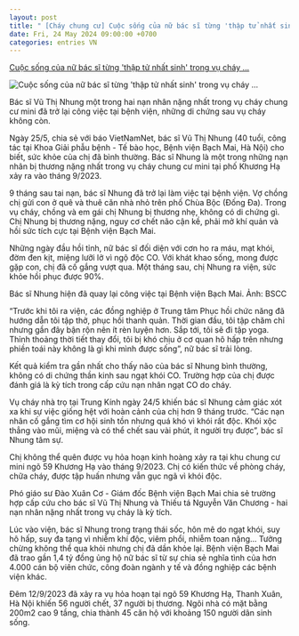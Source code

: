 ```yaml
---
layout: post
title: " [Cháy chung cư] Cuộc sống của nữ bác sĩ từng 'thập tử nhất sinh' trong vụ cháy ..."
date: Fri, 24 May 2024 09:00:00 +0700
categories: entries VN
---
```

[Cuộc sống của nữ bác sĩ từng 'thập tử nhất sinh' trong vụ cháy ...](https://vietnamnet.vn/cuoc-song-cua-nu-bac-si-tung-thap-tu-nhat-sinh-trong-vu-chay-chung-cu-mini-2284327.html)

![Cuộc sống của nữ bác sĩ từng 'thập tử nhất sinh' trong vụ cháy ...](https://static-images.vnncdn.net/vps_images_publish/000001/000003/2024/5/25/cuoc-song-cua-nu-bac-si-tung-thap-tu-nhat-sinh-trong-vu-chay-chung-cu-mini-1047.jpg?width=0&s=-JEWQJ3BazOAOeqLkOQSIw)

Bác sĩ Vũ Thị Nhung một trong hai nạn nhân nặng nhất trong vụ cháy chung cư mini đã trở lại công việc tại bệnh viện, những di chứng sau vụ cháy không còn.

Ngày 25/5, chia sẻ với báo VietNamNet, bác sĩ Vũ Thị Nhung (40 tuổi, công tác tại Khoa Giải phẫu bệnh - Tế bào học, Bệnh viện Bạch Mai, Hà Nội) cho biết, sức khỏe của chị đã bình thường. Bác sĩ Nhung là một trong những nạn nhân bị thương nặng nhất trong vụ cháy chung cư mini tại phố Khương Hạ xảy ra vào tháng 9/2023.

9 tháng sau tai nạn, bác sĩ Nhung đã trở lại làm việc tại bệnh viện. Vợ chồng chị gửi con ở quê và thuê căn nhà nhỏ trên phố Chùa Bộc (Đống Đa). Trong vụ cháy, chồng và em gái chị Nhung bị thương nhẹ, không có di chứng gì. Chị Nhung bị thương nặng, nguy cơ chết não cận kề, phải mở khí quản và hồi sức tích cực tại Bệnh viện Bạch Mai.

Những ngày đầu hồi tỉnh, nữ bác sĩ đối diện với cơn ho ra máu, mạt khói, đờm đen kịt, miệng lưỡi lở vì ngộ độc CO. Với khát khao sống, mong được gặp con, chị đã cố gắng vượt qua. Một tháng sau, chị Nhung ra viện, sức khỏe hồi phục được 90%.

Bác sĩ Nhung hiện đã quay lại công việc tại Bệnh viện Bạch Mai. Ảnh: BSCC

“Trước khi tôi ra viện, các đồng nghiệp ở Trung tâm Phục hồi chức năng đã hướng dẫn tôi tập thở, phục hồi thanh quản. Thời gian đầu, tôi tập chăm chỉ nhưng gần đây bận rộn nên ít rèn luyện hơn. Sắp tới, tôi sẽ đi tập yoga. Thỉnh thoảng thời tiết thay đổi, tôi bị khó chịu ở cơ quan hô hấp trên nhưng phiền toái này không là gì khi mình được sống”, nữ bác sĩ trải lòng.

Kết quả kiểm tra gần nhất cho thấy não của bác sĩ Nhung bình thường, không có di chứng thần kinh sau ngạt khói CO. Trường hợp của chị được đánh giá là kỳ tích trong cấp cứu nạn nhân ngạt CO do cháy.

Vụ cháy nhà trọ tại Trung Kính ngày 24/5 khiến bác sĩ Nhung cảm giác xót xa khi sự việc giống hệt với hoàn cảnh của chị hơn 9 tháng trước. “Các nạn nhân cố gắng tìm cơ hội sinh tồn nhưng quá khó vì khói rất độc. Khói xộc thẳng vào mũi, miệng và có thể chết sau vài phút, ít người trụ được”, bác sĩ Nhung tâm sự.

Chị không thể quên được vụ hỏa hoạn kinh hoàng xảy ra tại khu chung cư mini ngõ 59 Khương Hạ vào tháng 9/2023. Chị có kiến thức về phòng cháy, chữa cháy, được tập huấn nhưng vẫn gục ngã vì khói độc.

Phó giáo sư Đào Xuân Cơ - Giám đốc Bệnh viện Bạch Mai chia sẻ trường hợp cấp cứu cho bác sĩ Vũ Thị Nhung và Thiếu tá Nguyễn Văn Chương - hai nạn nhân nặng nhất trong vụ cháy là kỳ tích.

Lúc vào viện, bác sĩ Nhung trong trạng thái sốc, hôn mê do ngạt khói, suy hô hấp, suy đa tạng vì nhiễm khí độc, viêm phổi, nhiễm toan nặng... Tưởng chừng không thể qua khỏi nhưng chị đã dần khỏe lại. Bệnh viện Bạch Mai đã trao gần 1,4 tỷ đồng ủng hộ nữ bác sĩ từ sự chia sẻ nghĩa tình của hơn 4.000 cán bộ viên chức, công đoàn ngành y tế và đồng nghiệp các bệnh viện khác.

Đêm 12/9/2023 đã xảy ra vụ hỏa hoạn tại ngõ 59 Khương Hạ, Thanh Xuân, Hà Nội khiến 56 người chết, 37 người bị thương. Ngôi nhà có mặt bằng 200m2 cao 9 tầng, chia thành 45 căn hộ với khoảng 150 người dân sinh sống.

